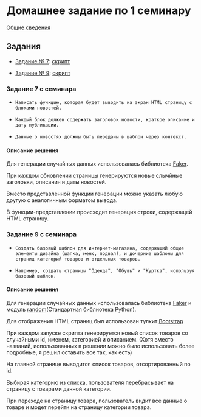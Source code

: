 # Домашнее задание по 1 семинару

[Общие сведения](../README.md)

## Задания

- [Задание № 7](#задание-7-с-семинара): [скрипт](./task_7.py)

- [Задание № 9](#задание-9-с-семинара): [скрипт](./task_9.py)

### Задание 7 с семинара

- `Написать функцию, которая будет выводить на экран HTML
страницу с блоками новостей.`

- `Каждый блок должен содержать заголовок новости,
краткое описание и дату публикации.`

- `Данные о новостях должны быть переданы в шаблон через
контекст.`

#### Описание решения

Для генерации случайных данных использовалась библиотека [Faker](https://pypi.org/project/Faker/).

При каждом обновлении страницы генерируются новые слычйные заголовки, описания и даты новостей.

Вместо представленной функции генерации можно указать любую другую с аналогичным форматом вывода.

В функции-представлении происходит генерация строки, содержащей HTML страницу.

### Задание 9 с семинара

- `Создать базовый шаблон для интернет-магазина,
содержащий общие элементы дизайна (шапка, меню,
подвал), и дочерние шаблоны для страниц категорий
товаров и отдельных товаров.`

- `Например, создать страницы "Одежда", "Обувь" и "Куртка",
используя базовый шаблон.`

#### Описание решения

Для генерации случайных данных использовалась библиотека [Faker](https://pypi.org/project/Faker/) и модуль [random](https://docs.python.org/3/library/random.html)(Стандартная библиотека Python).

Для отображения HTML страниц был использован тулкит [Bootstrap](https://getbootstrap.com)

При каждом запуске скрипта генерируется новый список товаров со случайными id, именем, категорией и описанием.
(Хотя вместо названий, использованных в решении можно было использовать более подробные, я решил оставить все так, как есть)

На главной странице выводится список товаров, отсортированный по id.

Выбирая категорию из списка, пользователя перебрасывает на страницу с товарами данной категории.

При переходе на страницу товара, пользователь видит все данные о товаре и модет перейти на страницу категории товара.
